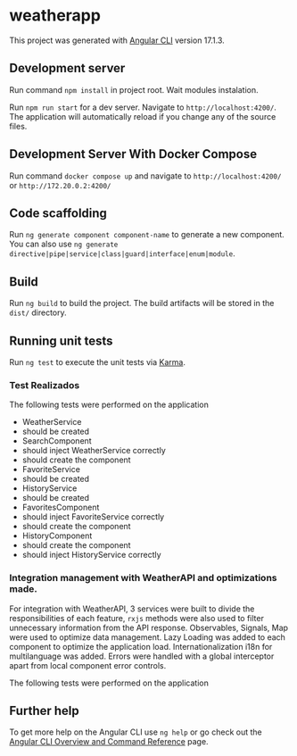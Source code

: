 # weatherapp

This project was generated with [Angular CLI](https://github.com/angular/angular-cli) version 17.1.3.

## Development server

Run command `npm install` in project root. Wait modules instalation.

Run `npm run start` for a dev server. Navigate to `http://localhost:4200/`. The application will automatically reload if you change any of the source files.

## Development Server With Docker Compose

Run command `docker compose up` and navigate to `http://localhost:4200/` or `http://172.20.0.2:4200/`

## Code scaffolding

Run `ng generate component component-name` to generate a new component. You can also use `ng generate directive|pipe|service|class|guard|interface|enum|module`.

## Build

Run `ng build` to build the project. The build artifacts will be stored in the `dist/` directory.

## Running unit tests

Run `ng test` to execute the unit tests via [Karma](https://karma-runner.github.io).

### Test Realizados

The following tests were performed on the application

- WeatherService
- should be created
- SearchComponent
- should inject WeatherService correctly
- should create the component
- FavoriteService
- should be created
- HistoryService
- should be created
- FavoritesComponent
- should inject FavoriteService correctly
- should create the component
- HistoryComponent
- should create the component
- should inject HistoryService correctly

### Integration management with WeatherAPI and optimizations made.

For integration with WeatherAPI, 3 services were built to divide the responsibilities of each feature, `rxjs` methods were also used to filter unnecessary information from the API response. Observables, Signals, Map were used to optimize data management. Lazy Loading was added to each component to optimize the application load. Internationalization i18n for multilanguage was added. Errors were handled with a global interceptor apart from local component error controls.

The following tests were performed on the application

## Further help

To get more help on the Angular CLI use `ng help` or go check out the [Angular CLI Overview and Command Reference](https://angular.io/cli) page.